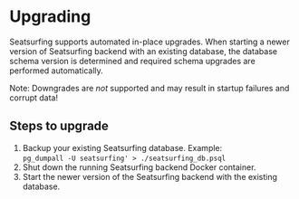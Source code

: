 # Upgrading

Seatsurfing supports automated in-place upgrades. When starting a newer version of Seatsurfing backend with an existing database, the database schema version is determined and required schema upgrades are performed automatically.

Note: Downgrades are _not_ supported and may result in startup failures and corrupt data!

## Steps to upgrade

1. Backup your existing Seatsurfing database. Example:  
```pg_dumpall -U seatsurfing' > ./seatsurfing_db.psql```
1. Shut down the running Seatsurfing backend Docker container.
1. Start the newer version of the Seatsurfing backend with the existing database.